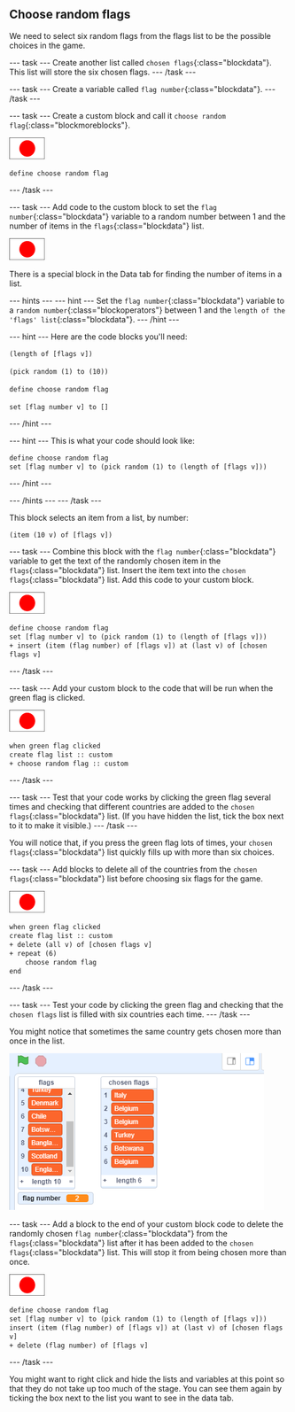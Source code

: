 ## Choose random flags

We need to select six random flags from the flags list to be the possible choices in the game.

--- task ---
Create another list called `chosen flags`{:class="blockdata"}. This list will store the six chosen flags.
--- /task ---

--- task ---
Create a variable called `flag number`{:class="blockdata"}.
--- /task ---

--- task ---
Create a custom block and call it `choose random flag`{:class="blockmoreblocks"}.

![Flag sprite](images/flag-sprite.png)

```blocks
define choose random flag
```

--- /task ---

--- task ---
Add code to the custom block to set the `flag number`{:class="blockdata"} variable to a random number between 1 and the number of items in the `flags`{:class="blockdata"} list.

![Flag sprite](images/flag-sprite.png)

There is a special block in the Data tab for finding the number of items in a list.

--- hints ---
--- hint ---
Set the `flag number`{:class="blockdata"} variable to a `random number`{:class="blockoperators"} between 1 and the `length of the 'flags' list`{:class="blockdata"}.
--- /hint ---

--- hint ---
Here are the code blocks you'll need:

```blocks
(length of [flags v])

(pick random (1) to (10))

define choose random flag

set [flag number v] to []
```
--- /hint ---

--- hint ---
This is what your code should look like:

```blocks
define choose random flag
set [flag number v] to (pick random (1) to (length of [flags v]))
```
--- /hint ---

--- /hints ---
--- /task ---


This block selects an item from a list, by number:

```blocks
(item (10 v) of [flags v])
```
--- task ---
Combine this block with the `flag number`{:class="blockdata"} variable to get the text of the randomly chosen item in the `flags`{:class="blockdata"} list. Insert the item text into the `chosen flags`{:class="blockdata"} list. Add this code to your custom block.

![Flag sprite](images/flag-sprite.png)

```blocks
define choose random flag
set [flag number v] to (pick random (1) to (length of [flags v]))
+ insert (item (flag number) of [flags v]) at (last v) of [chosen flags v]
```

--- /task ---

--- task ---
Add your custom block to the code that will be run when the green flag is clicked.

![Flag sprite](images/flag-sprite.png)

```blocks
when green flag clicked
create flag list :: custom
+ choose random flag :: custom
```
--- /task ---

--- task ---
Test that your code works by clicking the green flag several times and checking that different countries are added to the `chosen flags`{:class="blockdata"} list. (If you have hidden the list, tick the box next to it to make it visible.)
--- /task ---

You will notice that, if you press the green flag lots of times, your `chosen flags`{:class="blockdata"} list quickly fills up with more than six choices.

--- task ---
Add blocks to delete all of the countries from the `chosen flags`{:class="blockdata"} list before choosing six flags for the game.

![Flag sprite](images/flag-sprite.png)

```blocks
when green flag clicked
create flag list :: custom
+ delete (all v) of [chosen flags v]
+ repeat (6)
    choose random flag
end
```
--- /task ---


--- task ---
Test your code by clicking the green flag and checking that the `chosen flags` list is filled with six countries each time.
--- /task ---

You might notice that sometimes the same country gets chosen more than once in the list.

![Duplicate countries](images/duplicate-countries.png)

--- task ---
Add a block to the end of your custom block code to delete the randomly chosen `flag number`{:class="blockdata"} from the `flags`{:class="blockdata"} list after it has been added to the `chosen flags`{:class="blockdata"} list. This will stop it from being chosen more than once.

![Flag sprite](images/flag-sprite.png)

```blocks
define choose random flag
set [flag number v] to (pick random (1) to (length of [flags v]))
insert (item (flag number) of [flags v]) at (last v) of [chosen flags v]
+ delete (flag number) of [flags v]
```
--- /task ---

You might want to right click and hide the lists and variables at this point so that they do not take up too much of the stage. You can see them again by ticking the box next to the list you want to see in the data tab.
